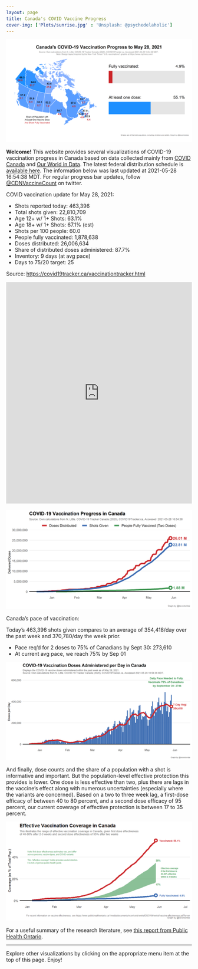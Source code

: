 ```yaml
---
layout: page
title: Canada's COVID Vaccine Progress
cover-img: ['Plots/sunrise.jpg' : 'Unsplash: @psychedelaholic']
---
```

![](Plots/plot_main.png)

**Welcome!** This website provides several visualizations of COVID-19
vaccination progress in Canada based on data collected mainly from
[COVID Canada](https://covid19tracker.ca/vaccinationtracker.html) and
[Our World in Data](https://ourworldindata.org/covid-vaccinations). The
latest federal distribution schedule is [available
here](https://www.canada.ca/en/public-health/services/diseases/2019-novel-coronavirus-infection/prevention-risks/covid-19-vaccine-treatment/vaccine-rollout.html).
The information below was last updated at 2021-05-28 16:54:38 MDT. For
regular progress bar updates, follow
<a href="https://twitter.com/CDNVaccineCount" class="uri">@CDNVaccineCount</a>
on twitter.

COVID vaccination update for May 28, 2021:

-   Shots reported today: 463,396
-   Total shots given: 22,810,709
-   Age 12+ w/ 1+ Shots: 63.1%
-   Age 18+ w/ 1+ Shots: 67.1% (est)
-   Shots per 100 people: 60.0
-   People fully vaccinated: 1,878,638
-   Doses distributed: 26,006,634
-   Share of distributed doses administered: 87.7%
-   Inventory: 9 days (at avg pace)
-   Days to 75/20 target: 25

Source:
<a href="https://covid19tracker.ca/vaccinationtracker.html" class="uri">https://covid19tracker.ca/vaccinationtracker.html</a>

<iframe title="COVID Vaccination Progress in Canada" aria-label="table" id="datawrapper-chart-d3PPr" src="https://datawrapper.dwcdn.net/d3PPr/2/" scrolling="no" frameborder="0" style="width: 0; min-width: 100% !important; border: none;" height="601">
</iframe>
<script type="text/javascript">!function(){"use strict";window.addEventListener("message",(function(a){if(void 0!==a.data["datawrapper-height"])for(var e in a.data["datawrapper-height"]){var t=document.getElementById("datawrapper-chart-"+e)||document.querySelector("iframe[src*='"+e+"']");t&&(t.style.height=a.data["datawrapper-height"][e]+"px")}}))}();
</script>

![](Plots/plot_total.png)

Canada’s pace of vaccination:

Today’s 463,396 shots given compares to an average of 354,418/day over
the past week and 370,780/day the week prior.

-   Pace req’d for 2 doses to 75% of Canadians by Sept 30: 273,610
-   At current avg pace, we reach 75% by Sep 01

![](Plots/pace_national.png)

And finally, dose counts and the share of a population with a shot is
informative and important. But the population-level effective protection
this provides is lower. One dose is less effective than two, plus there
are lags in the vaccine’s effect along with numerous uncertainties
(especially where the variants are concerned). Based on a two to three
week lag, a first-dose efficacy of between 40 to 80 percent, and a
second dose efficacy of 95 percent, our current coverage of effective
protection is between 17 to 35 percent.

![](Plots/plot_effective.png)

For a useful summary of the research literature, see [this report from
Public Health
Ontario](https://www.publichealthontario.ca/-/media/documents/ncov/covid-wwksf/2021/04/wwksf-vaccine-effectiveness.pdf?la=en).

------------------------------------------------------------------------

Explore other visualizations by clicking on the appropriate menu item at
the top of this page. Enjoy!
